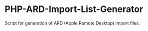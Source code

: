 PHP-ARD-Import-List-Generator
=============================

Script for generation of ARD (Apple Remote Desktop) import files.
